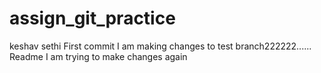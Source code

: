 # assign_git_practice
keshav sethi
First commit
I am making changes to test branch222222...... Readme
I am trying to make changes again
